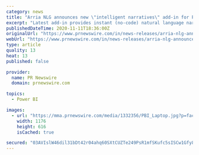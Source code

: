 ```yaml
---
category: news
title: "Arria NLG announces new \"intelligent narratives\" add-in for Power BI dashboards - now available on Microsoft AppSource"
excerpt: "Latest add-in provides instant (no-code) natural language narratives to quickly identify, understand, communicate and action key insights based on all of the dashboard's visuals and underlying data."
publishedDateTime: 2020-11-11T18:36:00Z
originalUrl: "https://www.prnewswire.com/in/news-releases/arria-nlg-announces-new-intelligent-narratives-add-in-for-power-bi-dashboards-now-available-on-microsoft-appsource-836038278.html"
webUrl: "https://www.prnewswire.com/in/news-releases/arria-nlg-announces-new-intelligent-narratives-add-in-for-power-bi-dashboards-now-available-on-microsoft-appsource-836038278.html"
type: article
quality: 13
heat: 13
published: false

provider:
  name: PR Newswire
  domain: prnewswire.com

topics:
  - Power BI

images:
  - url: "https://mma.prnewswire.com/media/1332356/PBI_Laptop.jpg?p=facebook"
    width: 1176
    height: 616
    isCached: true

secured: "03AVIslW46dil31bDt42r04ahq60SXtCUZTe249PsR1mfSKufc5sISCw1Gfy8jBBz1FUX4F2iTVpz4nIYEG5FmrulIpsJ2BhDGY+8W5BqiZak4inw/KGOfBNlxl+PgsiS/p3SX7buBYcbf1kN+DeckCbPluYIZGMHM77gB6RZInvUbjmoCDCgS2p1tpEpvdaupw4KYyLTF9Dq5em8lgNz6t7IYR+RmYS4+RfKfnKY2ua4aCqzQ6ebGq6WalaOpV4B9PAHAPtYowj0dSj1Kwck9R+a1nB2kUCXRlz8FqYKwi/i5D+wum1roETgHaM6J0MzmdIFNqlXX8u9hfw2aW73OmFai0vAs2559a0AMn8jFs=;xefst60kI17GiXyHr4uDTQ=="
---
```


